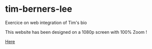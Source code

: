 # tim-berners-lee
Exercice on web integration of Tim's bio

This website has been designed on a 1080p screen with 100% Zoom ! 


[Here]( https://marchoutreille.github.io/tim-berners-lee/)
